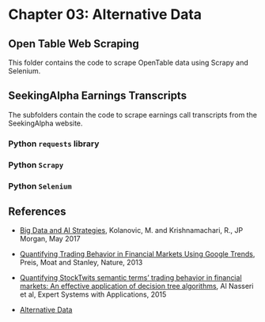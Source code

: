 # Chapter 03: Alternative Data

## Open Table Web Scraping

This folder contains the code to scrape OpenTable data using Scrapy and Selenium.

## SeekingAlpha Earnings Transcripts

The subfolders contain the code to scrape earnings call transcripts from the SeekingAlpha website.

### Python `requests` library

### Python `Scrapy`

### Python `Selenium`

## References

- [Big Data and AI Strategies](http://valuesimplex.com/articles/JPM.pdf), Kolanovic, M. and Krishnamachari, R., JP Morgan, May 2017

- [Quantifying Trading Behavior in Financial Markets Using Google Trends](https://www.nature.com/articles/srep01684), Preis, Moat and Stanley, Nature, 2013
- [Quantifying StockTwits semantic terms’ trading behavior in financial markets: An effective application of decision tree algorithms](https://www.sciencedirect.com/science/article/pii/S0957417415005473), Al Nasseri et al, Expert Systems with Applications, 2015
- [Alternative Data](https://alternativedata.org/)
